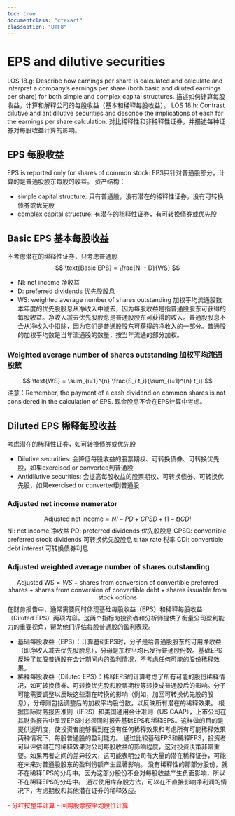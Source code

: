 ```yaml
---
toc: true
documentclass: "ctexart"
classoption: "UTF8"
---
```

# EPS and dilutive securities
LOS 18.g: Describe how earnings per share is calculated and calculate and interpret a company’s earnings per share (both basic and diluted earnings per share) for both simple and complex capital structures.
描述如何计算每股收益，计算和解释公司的每股收益（基本和稀释每股收益）。
LOS 18.h: Contrast dilutive and antidilutive securities and describe the implications of each for the earnings per share calculation.
对比稀释性和非稀释性证券，并描述每种证券对每股收益计算的影响。
## EPS 每股收益
EPS is reported only for shares of common stock:
EPS只针对普通股部分，计算的是普通股股东每股的收益。
资产结构：
- simple capital structure: 只有普通股，没有潜在的稀释性证券，没有可转换债券或优先股
- complex capital structure: 有潜在的稀释性证券，有可转换债券或优先股
## Basic EPS 基本每股收益
不考虑潜在的稀释性证券，只考虑普通股
$$
\text{Basic EPS} = \frac{NI - D}{WS}
$$
- NI: net income 净收益
- D: preferred dividends 优先股股息
- WS: weighted average number of shares outstanding 加权平均流通股数
本年度的优先股股息从净收入中减去，因为每股收益是指普通股股东可获得的每股收益。净收入减去优先股股息是普通股股东可获得的收入。普通股股息不会从净收入中扣除，因为它们是普通股股东可获得的净收入的一部分。普通股的加权平均数是当年流通股的数量，按当年流通的部分加权。
### Weighted average number of shares outstanding 加权平均流通股数
$$
\text{WS} = \sum_{i=1}^{n} \frac{S_i  t_i}{\sum_{i=1}^{n} t_i}
$$
注意：Remember, the payment of a cash dividend on common shares is not considered in the calculation of EPS. 现金股息不会在EPS计算中考虑。
## Diluted EPS 稀释每股收益
考虑潜在的稀释性证券，如可转换债券或优先股
- Dilutive securities: 会降低每股收益的股票期权、可转换债券、可转换优先股，如果exercised or converted到普通股
- Antidilutive securities: 会提高每股收益的股票期权、可转换债券、可转换优先股，如果exercised or converted到普通股
### Adjusted net income numerator
$$
\text{Adjusted net income} = NI - PD + CPSD + (1 - t) CDI
$$
NI: net income 净收益
PD: preferred dividends 优先股股息
CPSD: convertible preferred stock dividends 可转换优先股股息
t: tax rate 税率
CDI: convertible debt interest 可转换债券利息
### Adjusted weighted average number of shares outstanding
$$
\text{Adjusted WS} = WS + \text{shares from conversion of convertible preferred shares} + \text{shares from conversion of convertible debt} + \text{shares issuable from stock options}
$$
在财务报告中，通常需要同时体现基础每股收益（EPS）和稀释每股收益（Diluted EPS）两项内容。这两个指标为投资者和分析师提供了衡量公司盈利能力的重要视角，帮助他们评估每股普通股的盈利表现。
- 基础每股收益（EPS）：计算基础EPS时，分子是给普通股股东的可用净收益（即净收入减去优先股股息），分母是加权平均已发行普通股份数。基础EPS反映了每股普通股在会计期间内的盈利情况，不考虑任何可能的股份稀释效果。
- 稀释每股收益（Diluted EPS）：稀释EPS的计算考虑了所有可能的股份稀释情况，如可转换债券、可转换优先股和股票期权等转换成普通股后的影响。分子可能需要调整以反映这些潜在转换的影响（例如，加回可转换优先股的股息），分母则包括调整后的加权平均股份数，以反映所有潜在的稀释效果。
根据国际财务报告准则（IFRS）和美国通用会计准则（US GAAP），上市公司在其财务报告中呈现EPS时必须同时报告基础EPS和稀释EPS。这样做的目的是提供透明度，使投资者能够看到在没有任何稀释效果和考虑所有可能稀释效果两种情况下，每股普通股的盈利能力。
通过比较基础EPS和稀释EPS，投资者可以评估潜在的稀释效果对公司每股收益的影响程度，这对投资决策非常重要。如果两者之间的差异较大，这可能表明公司有大量的潜在稀释证券，可能在未来对普通股股东的盈利份额产生显著影响。
没有稀释性的那部分股份，就不在稀释EPS的分母中。因为这部分股份不会对每股收益产生负面影响，所以不在稀释EPS的分母中。
通过使用库存股方法，可以在不直接影响净利润的情况下，考虑期权和其他潜在证券的稀释效应。
<!-- red color -->
<span style="color:red">
- 分红按整年计算
- 回购股票按平均股价计算
</span>
